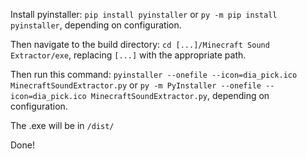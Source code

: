 Install pyinstaller: `pip install pyinstaller` or `py -m pip install pyinstaller`, depending on configuration.

Then navigate to the build directory: `cd [...]/Minecraft Sound Extractor/exe`, replacing `[...]` with the appropriate path.

Then run this command: `pyinstaller --onefile --icon=dia_pick.ico MinecraftSoundExtractor.py` or `py -m PyInstaller --onefile --icon=dia_pick.ico MinecraftSoundExtractor.py`, depending on configuration.

The .exe will be in `/dist/`

Done!